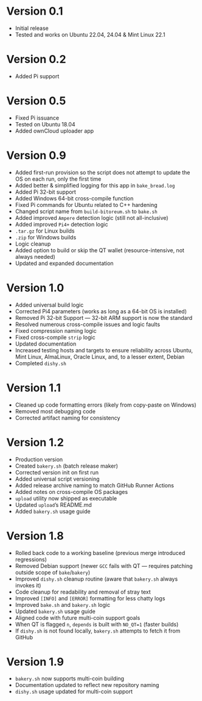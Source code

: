 # Version 0.1
- Initial release  
- Tested and works on Ubuntu 22.04, 24.04 & Mint Linux 22.1  

# Version 0.2
- Added Pi support  

# Version 0.5
- Fixed Pi issuance  
- Tested on Ubuntu 18.04  
- Added ownCloud uploader app  

# Version 0.9
- Added first-run provision so the script does not attempt to update the OS on each run, only the first time  
- Added better & simplified logging for this app in `bake_bread.log`  
- Added Pi 32-bit support  
- Added Windows 64-bit cross-compile function  
- Fixed Pi commands for Ubuntu related to C++ hardening  
- Changed script name from `build-bitoreum.sh` to `bake.sh`  
- Added improved `Ampere` detection logic (still not all-inclusive)  
- Added improved `Pi4+` detection logic  
- `.tar.gz` for Linux builds  
- `.zip` for Windows builds  
- Logic cleanup  
- Added option to build or skip the QT wallet (resource-intensive, not always needed)  
- Updated and expanded documentation  

# Version 1.0
- Added universal build logic  
- Corrected Pi4 parameters (works as long as a 64-bit OS is installed)  
- Removed Pi 32-bit Support — 32-bit ARM support is now the standard  
- Resolved numerous cross-compile issues and logic faults  
- Fixed compression naming logic  
- Fixed cross-compile `strip` logic  
- Updated documentation  
- Increased testing hosts and targets to ensure reliability across Ubuntu, Mint Linux, AlmaLinux, Oracle Linux, and, to a lesser extent, Debian  
- Completed `dishy.sh`  

# Version 1.1
- Cleaned up code formatting errors (likely from copy-paste on Windows)  
- Removed most debugging code  
- Corrected artifact naming for consistency  

# Version 1.2
- Production version  
- Created `bakery.sh` (batch release maker)  
- Corrected version init on first run  
- Added universal script versioning  
- Added release archive naming to match GitHub Runner Actions  
- Added notes on cross-compile OS packages  
- `upload` utility now shipped as executable  
- Updated `upload`’s README.md  
- Added `bakery.sh` usage guide  

# Version 1.8
- Rolled back code to a working baseline (previous merge introduced regressions)  
- Removed Debian support (newer `GCC` fails with QT — requires patching outside scope of `bake`/`bakery`)  
- Improved `dishy.sh` cleanup routine (aware that `bakery.sh` always invokes it)  
- Code cleanup for readability and removal of stray text  
- Improved `[INFO]` and `[ERROR]` formatting for less chatty logs  
- Improved `bake.sh` and `bakery.sh` logic  
- Updated `bakery.sh` usage guide  
- Aligned code with future multi-coin support goals  
- When QT is flagged `n`, `depends` is built with `NO_QT=1` (faster builds)  
- If `dishy.sh` is not found locally, `bakery.sh` attempts to fetch it from GitHub  

# Version 1.9
- `bakery.sh` now supports multi-coin building  
- Documentation updated to reflect new repository naming  
- `dishy.sh` usage updated for multi-coin support  
